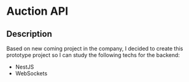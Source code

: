 # Auction API

## Description

Based on new coming project in the company, I decided to create this prototype project so I can
study the following techs for the backend:

- NestJS
- WebSockets